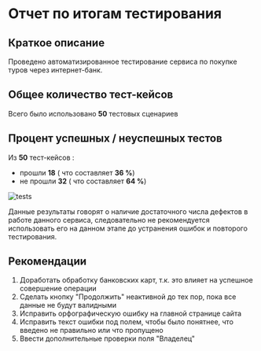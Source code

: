 # Отчет по итогам тестирования

## Краткое описание
Проведено автоматизированное тестирование сервиса по покупке туров через интернет-банк.

## Общее количество тест-кейсов 
Всего было использовано **50** тестовых сценариев

## Процент успешных / неуспешных тестов
Из **50** тест-кейсов :
- прошли **18** ( что составляет **36 %**)
- не прошли **32** ( что составляет **64 %**)

![tests](https://gyazo.com/4627f22e95473c0a857253c18b732267)

Данные результаты говорят о наличие достаточного числа дефектов в работе данного сервиса, следовательно не рекомендуется использовать его на данном этапе до устранения ошибок и повторого тестирования.

## Рекомендации
1. Доработать обработку банковских карт, т.к. это влияет на успешное совершение операции
1. Сделать кнопку "Продолжить" неактивной до тех пор, пока все данные не будут валидными
1. Исправить орфографическую ошибку на главной странице сайта
1. Исправить текст ошибки под полем, чтобы было понятнее, что введено не правильно или что пропущено
1. Ввести дополнительные проверки поля "Владелец"

